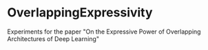 # OverlappingExpressivity
Experiments for the paper "On the Expressive Power of Overlapping Architectures of Deep Learning"
